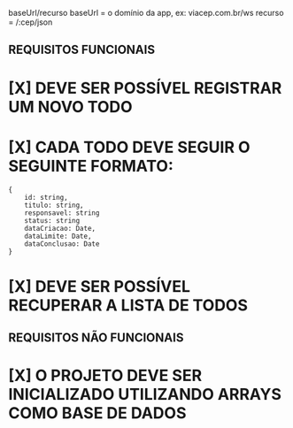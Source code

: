 baseUrl/recurso
baseUrl = o domínio da app, ex: viacep.com.br/ws
recurso = /:cep/json

## REQUISITOS FUNCIONAIS ##
# [X] DEVE SER POSSÍVEL REGISTRAR UM NOVO TODO
# [X] CADA TODO DEVE SEGUIR O SEGUINTE FORMATO:
    {
        id: string,
        titulo: string,
        responsavel: string
        status: string
        dataCriacao: Date,
        dataLimite: Date,
        dataConclusao: Date
    }

# [X] DEVE SER POSSÍVEL RECUPERAR A LISTA DE TODOS

## REQUISITOS NÃO FUNCIONAIS ##
# [X] O PROJETO DEVE SER INICIALIZADO UTILIZANDO ARRAYS COMO BASE DE DADOS

